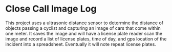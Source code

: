 # Close Call Image Log
This project uses a ultrasonic distance sensor to determine the distance of objects passing a cyclist and capturing an image of cars that come within one meter.
It saves the image and will have a license plate reader scan the image and record a list of license plates, time of day, and gps location of the incident into a spreadsheet. Eventually it will note repeat license plates.
